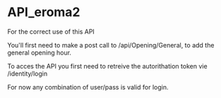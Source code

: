 # API_eroma2

For the correct use of this API 

You'll first need to make a post call to /api/Opening/General, to add the general opening hour. 

To acces the API you first need to retreive the autorithation token vie /identity/login

For now any combination of user/pass is valid for login.
